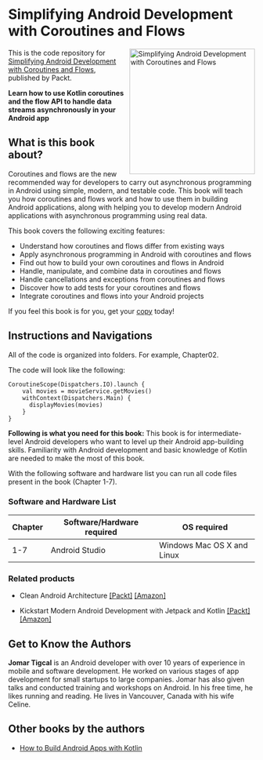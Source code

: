 # Simplifying Android Development with Coroutines and Flows

<a href="https://www.packtpub.com/product/simplifying-android-development-with-coroutines-and-flows/9781801816243"><img src="https://static.packt-cdn.com/products/9781801816243/cover/smaller" alt="Simplifying Android Development with Coroutines and Flows" height="256px" align="right"></a>

This is the code repository for [Simplifying Android Development with Coroutines and Flows](https://www.packtpub.com/product/simplifying-android-development-with-coroutines-and-flows/9781801816243), published by Packt.

**Learn how to use Kotlin coroutines and the flow API to handle data streams asynchronously in your Android app**

## What is this book about?
Coroutines and flows are the new recommended way for developers to carry out asynchronous programming in Android using simple, modern, and testable code. This book will teach you how coroutines and flows work and how to use them in building Android applications, along with helping you to develop modern Android applications with asynchronous programming using real data.

This book covers the following exciting features:
* Understand how coroutines and flows differ from existing ways
* Apply asynchronous programming in Android with coroutines and flows
* Find out how to build your own coroutines and flows in Android
* Handle, manipulate, and combine data in coroutines and flows
* Handle cancellations and exceptions from coroutines and flows
* Discover how to add tests for your coroutines and flows
* Integrate coroutines and flows into your Android projects

If you feel this book is for you, get your [copy](https://www.amazon.com/Simplifying-Android-Development-Coroutines-Flows-dp-1801816247/dp/1801816247/ref=mt_other?_encoding=UTF8&me=&qid=) today!


## Instructions and Navigations
All of the code is organized into folders. For example, Chapter02.

The code will look like the following:
```
CoroutineScope(Dispatchers.IO).launch {
    val movies = movieService.getMovies()
    withContext(Dispatchers.Main) {
      displayMovies(movies)
    }
}
```

**Following is what you need for this book:**
This book is for intermediate-level Android developers who want to level up their Android app-building skills. Familiarity with Android development and basic knowledge of Kotlin are needed to make the most of this book.

With the following software and hardware list you can run all code files present in the book (Chapter 1-7).

### Software and Hardware List
| Chapter | Software/Hardware required | OS required |
| -------- | ------------------------------------ | ----------------------------------- |
| 1-7 | Android Studio | Windows Mac OS X and Linux  |


### Related products
* Clean Android Architecture [[Packt]](https://www.packtpub.com/product/clean-android-architecture/9781803234588) [[Amazon]](https://www.amazon.com/Clean-Android-Architecture-decoupled-applications-dp-180323458X/dp/180323458X/ref=mt_other?_encoding=UTF8&me=&qid=)

* Kickstart Modern Android Development with Jetpack and Kotlin [[Packt]](https://www.packtpub.com/product/kickstart-modern-android-development-with-jetpack-and-kotlin/9781801811071) [[Amazon]](https://www.amazon.com/Kickstart-Modern-Android-Development-Jetpack/dp/1801811075)


## Get to Know the Authors

**Jomar Tigcal**
is an Android developer with over 10 years of experience in mobile and software development. He worked on various stages of app development for small startups to large companies. Jomar has also given talks and conducted training and workshops on Android. In his free time, he likes running and reading. He lives in Vancouver, Canada with his wife Celine.


## Other books by the authors
* [How to Build Android Apps with Kotlin](https://www.packtpub.com/product/how-to-build-android-apps-with-kotlin/9781838984113?_ga=2.143249015.356192373.1658578087-861421203.1658578087)
